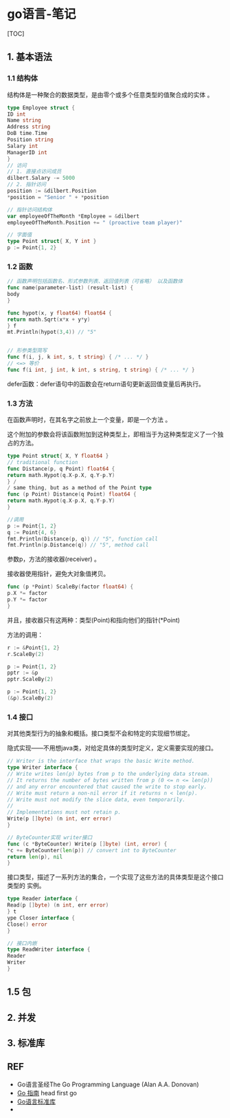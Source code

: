 # go语言-笔记

[TOC]

## 1. 基本语法

### 1.1 结构体

结构体是一种聚合的数据类型，是由零个或多个任意类型的值聚合成的实体  。

```go
type Employee struct {
ID int
Name string
Address string
DoB time.Time
Position string
Salary int
ManagerID int
}
// 访问
// 1. 直接点访问成员
dilbert.Salary -= 5000
// 2. 指针访问
position := &dilbert.Position
*position = "Senior " + *position

// 指针访问结构体
var employeeOfTheMonth *Employee = &dilbert
employeeOfTheMonth.Position += " (proactive team player)"

// 字面值
type Point struct{ X, Y int }
p := Point{1, 2}

```



### 1.2 函数

```go
// 函数声明包括函数名、形式参数列表、返回值列表（可省略） 以及函数体
func name(parameter-list) (result-list) {
body
}

func hypot(x, y float64) float64 {
return math.Sqrt(x*x + y*y)
} f
mt.Println(hypot(3,4)) // "5"


// 形参类型简写
func f(i, j, k int, s, t string) { /* ... */ }
// <=> 等价
func f(i int, j int, k int, s string, t string) { /* ... */ }

```

defer函数：defer语句中的函数会在return语句更新返回值变量后再执行。



### 1.3 方法

在函数声明时，在其名字之前放上一个变量，即是一个方法 。

这个附加的参数会将该函数附加到这种类型上，即相当于为这种类型定义了一个独占的方法。  

```go
type Point struct{ X, Y float64 }
// traditional function
func Distance(p, q Point) float64 {
return math.Hypot(q.X-p.X, q.Y-p.Y)
} /
/ same thing, but as a method of the Point type
func (p Point) Distance(q Point) float64 {
return math.Hypot(q.X-p.X, q.Y-p.Y)
}

//调用
p := Point{1, 2}
q := Point{4, 6}
fmt.Println(Distance(p, q)) // "5", function call
fmt.Println(p.Distance(q)) // "5", method call

```

参数p，方法的接收器(receiver)  。

接收器使用指针，避免大对象值拷贝。

```go
func (p *Point) ScaleBy(factor float64) {
p.X *= factor
p.Y *= factor
}
```

并且，接收器只有这两种：类型(Point)和指向他们的指针(*Point)  

方法的调用：

```go
r := &Point{1, 2}
r.ScaleBy(2)

p := Point{1, 2}
pptr := &p
pptr.ScaleBy(2)

p := Point{1, 2}
(&p).ScaleBy(2)
```





### 1.4 接口

对其他类型行为的抽象和概括。接口类型不会和特定的实现细节绑定。

隐式实现——不用想java类，对给定具体的类型时定义，定义需要实现的接口。

```go
// Writer is the interface that wraps the basic Write method.
type Writer interface {
// Write writes len(p) bytes from p to the underlying data stream.
// It returns the number of bytes written from p (0 <= n <= len(p))
// and any error encountered that caused the write to stop early.
// Write must return a non-nil error if it returns n < len(p).
// Write must not modify the slice data, even temporarily.
//
// Implementations must not retain p.
Write(p []byte) (n int, err error)
}

// ByteCounter实现 writer接口
func (c *ByteCounter) Write(p []byte) (int, error) {
*c += ByteCounter(len(p)) // convert int to ByteCounter
return len(p), nil
}
```

接口类型，描述了一系列方法的集合，一个实现了这些方法的具体类型是这个接口类型的
实例。  

```go
type Reader interface {
Read(p []byte) (n int, err error)
} t
ype Closer interface {
Close() error
}

// 接口内嵌
type ReadWriter interface {
Reader
Writer
}
```



## 1.5 包





## 2. 并发





## 3. 标准库





## REF

- Go语言圣经The Go Programming Language (Alan A.A. Donovan)
- [Go 指南](http://tour.studygolang.com/) head first go
- [Go语言标准库](http://books.studygolang.com/The-Golang-Standard-Library-by-Example/)
- 

